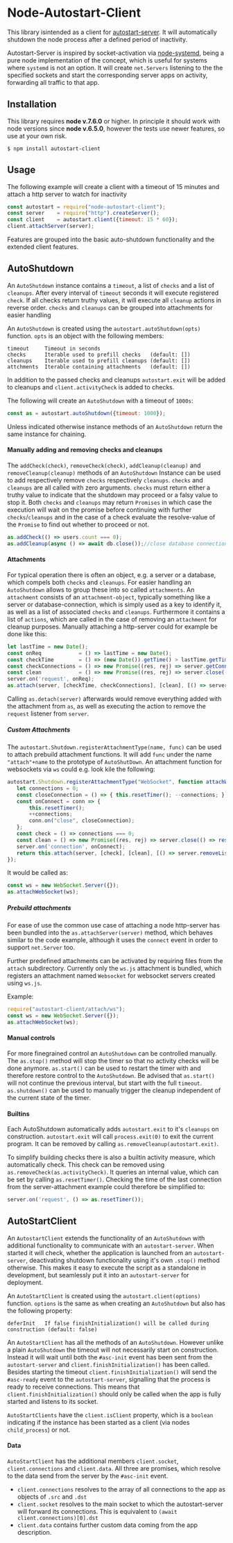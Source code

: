 # Node-Autostart-Client
This library isintended as a client for [autostart-server](https://npmjs.org/autostart-server). It will automatically shutdown the node process after a defined period of inactivity.

Autostart-Server is inspired by socket-activation via [node-systemd](https://github.com/rubenv/node-systemd), being a pure node implementation of the concept, which is useful for systems where ``systemd`` is not an option. It will create ``net.Servers`` listening to the the specified sockets and start the corresponding server apps on activity, forwarding all traffic to that app. 

## Installation
This library requires __node v.7.6.0__ or higher. In principle it should work with node versions since __node v.6.5.0__, however the tests use newer features, so use at your own risk.

```
$ npm install autostart-client
```

## Usage

The following example will create a client with a timeout of 15 minutes and attach a http server to watch for inactivity

```js
const autostart = require("node-autostart-client");
const server    = require("http").createServer();
const client    = autostart.client({timeout: 15 * 60});
client.attachServer(server);
```

Features are grouped into the basic auto-shutdown functionality and the extended client features.

## AutoShutdown
An ``AutoShutdown`` instance contains a ``timeout``, a list of ``checks`` and a list of ``cleanups``. After every interval of ``timeout`` seconds it will execute registered ``check``. If all checks return truthy values, it will execute all ``cleanup`` actions in reverse order. ``checks`` and ``cleanups`` can be grouped into attachments for easier handling

An ``AutoShutdown`` is created using the ``autostart.autoShutdown(opts)`` function. ``opts`` is an object with the following members:
```
timeout     Timeout in seconds
checks      Iterable used to prefill checks   (default: [])
cleanups    Iterable used to prefill cleanups (default: []) 
attchments  Iterable containing attachments   (default: [])
```
In addition to the passed checks and cleanups ``autostart.exit`` will be added to cleanups and ``client.activityCheck`` is added to checks.

The following will create an ``AutoShutdown`` with a timeout of ``1000s``:
 
```js
const as = autostart.autoShutdown({timeout: 1000});
```

Unless indicated otherwise instance methods of an ``AutoShutdown`` return the same instance for chaining.

#### Manually adding and removing checks and cleanups
The ``addCheck(check)``, ``removeCheck(check)``, ``addCleanup(cleanup)`` and ``removeCleanup(cleanup)`` methods of an ``AutoShutdown`` Instance can be used to add respectively remove ``checks`` respectively ``cleanups``. ``checks`` and ``cleanups`` are all called with zero arguments. ``checks`` must return either a truthy value to indicate that the shutdown may proceed or a falsy value to stop it. Both ``checks`` and ``cleanups`` may return ``Promises`` in which case the execution will wait on the promise before continuing with further ``checks``/``cleanups`` and in the case of a check evaluate the resolve-value of the ``Promise`` to find out whether to proceed or not.  

```js
as.addCheck(() => users.count === 0);
as.addCleanup(async () => await db.close());//close database connection
```

#### Attachments
For typical operation there is often an object, e.g. a server or a database, which compels both ``checks`` and ``cleanups``. For easier handling an ``AutoShutdown`` allows to group these into so called ``attachments``. An ``attachment`` consists of an ``attachment-object``, typically something like a server or database-connection, which is simply used as a key to identify it, as well as a list of associated ``checks`` and ``cleanups``. Furthermore it contains a list of ``actions``, which are called in the case of removing an ``attachment`` for cleanup purposes. Manually attaching a http-server could for example be done like this:

 ```js
 let lastTime = new Date();
const onReq            = () => lastTime = new Date();
const checkTime        = () => (new Date()).getTime() > lastTime.getTime() + 15 * 60 * 1000;
const checkConnections = () => new Promise((res, rej) => server.getConnections((err, cnt) => res(!err && cnt === 0)));
const clean            = () => new Promise((res, rej) => server.close(() => res()));
server.on('request', onReq);
as.attach(server, [checkTime, checkConnections], [clean], [() => server.removeListener("request", onReq)]);
 ```
 
Calling ``as.detach(server)`` afterwards would remove everything added with the attachment from ``as``, as well as executing the action to remove the ``request`` listener from ``server``.

##### Custom Attachments

The ``autostart.Shutdown.registerAttachmentType(name, func)`` can be used to attach prebuild attachment functions. It will add ``func`` under the name ``"attach"+name`` to the prototype of ``AutoShutDown``. An attachment function for websockets via ``ws`` could e.g. look kile the following:

```js
autostart.Shutdown.registerAttachmentType("WebSocket", function attachWebSocket(server) {
   let connections = 0;
   const closeConnection = () => { this.resetTimer(); --connections; };
   const onConnect = conn => {
       this.resetTimer();
       ++connections;
       conn.on("close", closeConnection);
   };
   const check = () => connections === 0;
   const clean = () => new Promise((res, rej) => server.close(() => res()));
   server.on('connection', onConnect);
   return this.attach(server, [check], [clean], [() => server.removeListener('connection', onConnect)]);
});
```

It would be called as:
```js
const ws = new WebSocket.Server({});
as.attachWebSocket(ws);
```

##### Prebuild attachments

For ease of use the common use case of attaching a node http-server has been bundled into the ``as.attachServer(server)`` method, which behaves similar to the code example, although it uses the ``connect`` event in order to support ``net.Server`` too.

Further predefined attachments can be activated by requiring files from  the ``attach`` subdirectory. Currently only the ``ws.js`` attachment is bundled, which registers an attachment named ``Websocket`` for websocket servers created using ``ws.js``.

Example:
```js
require("autostart-client/attach/ws");
const ws = new WebSocket.Server({});
as.attachWebSocket(ws);
```




 
#### Manual controls
For more finegrained control an ``AutoShutdown`` can be controlled manually. The ``as.stop()`` method will stop the timer so that no activity checks will be done anymore. ``as.start()`` can be used to restart the timer with and therefore restore control to the ``AutoShutdown``. Be advised that ``as.start()`` will not continue the previous interval, but start with the full ``timeout``. ``as.shutdown()`` can be used to manually trigger the cleanup independent of the current state of the timer.

#### Builtins
Each AutoShutdown automatically adds ``autostart.exit`` to it's ``cleanups`` on construction. ``autostart.exit`` will call ``process.exit(0)`` to exit the current program. It can be removed by calling ``as.removeCleanup(autostart.exit)``.

To simplify building checks there is also a builtin activity measure, which automatically check. This check can be removed using ``as.removeCheck(as.activityCheck)``. It queries an internal value, which can be set by calling ``as.resetTimer()``. Checking the time of the last connection from the server-attachment example could therefore be simplified to:
```js
server.on('request', () => as.resetTimer());
```

## AutoStartClient
An ``AutostartClient`` extends the functionality of an ``AutoShutdown`` with additional functionality to communicate with an ``autostart-server``. When started it will check, whether the application is launched from an ``autostart-server``, deactivating shutdown functionality using it's own ``.stop()`` method otherwise. This makes it easy to execute the script as a standalone in development, but seamlessly put it into an ``autostart-server`` for deployment.  

An ``AutoStartClient`` is created using the ``autostart.client(options)`` function. ``options`` is the same as when creating an ``AutoShutdown`` but also has the following property:
 ```
 deferInit   If false finishInitialization() will be called during construction (default: false)
 ```
 
 An ``AutoStartClient`` has all the methods of an ``AutoShutdown``. However unlike a plain ``AutoShutdown`` the timeout will not necessarily start on construction. Instead it will wait until both the ``#asc-init`` event has been sent from the ``autostart-server`` and ``client.finishInitialization()`` has been called. Besides starting the timeout ``client.finishInitialization()`` will send the ``#asc-ready`` event to the ``autostart-server``, signalling that the process is ready to receive connections. This means that ``client.finishInitialization()`` should only be called when the app is fully started and listens to its socket.
 
 ``AutoStartClients`` have the ``client.isClient`` property, which is a ``boolean`` indicating if the instance has been started as a client (via nodes ``child_process``) or not.
 
 #### Data
 ``AutoStartClient`` has the additional members ``client.socket``, ``client.connections`` and ``client.data``. All three are promises, which resolve to the data send from the server by the ``#asc-init`` event.

 * ``client.connections`` resolves to the array of all connections to the app as objects of ``.src`` and ``.dst``  
 * ``client.socket`` resolves to the main socket to which the autostart-server will forward its connections. This is equivalent to ``(await client.connections)[0].dst``
 * ``client.data`` contains further custom data coming from the app description.